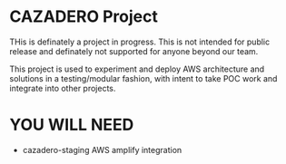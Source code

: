 # CAZADERO Project

THis is definately a project in progress. This is not intended for public release and definately not supported for anyone beyond our team.

This project is used to experiment and deploy AWS architecture and solutions in a testing/modular fashion, with intent to take POC work and integrate into other projects.

# YOU WILL NEED

-   cazadero-staging AWS amplify integration
